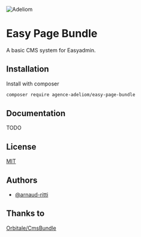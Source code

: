 
![Adeliom](https://adeliom.com/public/uploads/2017/09/Adeliom_logo.png)

# Easy Page Bundle

A basic CMS system for Easyadmin.

## Installation

Install with composer

```bash
composer require agence-adeliom/easy-page-bundle
```

## Documentation

TODO


## License

[MIT](https://choosealicense.com/licenses/mit/)


## Authors

- [@arnaud-ritti](https://github.com/arnaud-ritti)


## Thanks to

[Orbitale/CmsBundle](https://github.com/Orbitale/CmsBundle)


